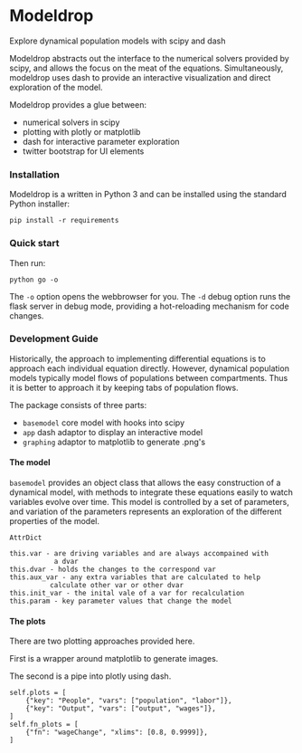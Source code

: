 
# Modeldrop

Explore dynamical population models with scipy and dash

Modeldrop abstracts out the interface to the numerical solvers
provided by scipy, and allows the focus on the meat of the equations.
Simultaneously, modeldrop uses dash to provide an interactive 
visualization and direct exploration of the model.

Modeldrop provides a glue between:
- numerical solvers in scipy
- plotting with plotly or matplotlib
- dash for interactive parameter exploration
- twitter bootstrap for UI elements

### Installation

Modeldrop is a written in Python 3 and can be installed using the
standard Python installer:

    pip install -r requirements
     
### Quick start

Then run:

    python go -o
      
The `-o` option opens the webbrowser for you.
The `-d` debug option runs the flask server in debug mode, providing
a hot-reloading mechanism for code changes.

### Development Guide

Historically, the approach to implementing differential equations is
to approach each individual equation directly. However, dynamical population models typically model flows of 
populations between compartments. Thus it is better to approach
it by keeping tabs of population flows.

The package consists of three parts:

* `basemodel` core model with hooks into scipy
* `app` dash adaptor to display an interactive model
* `graphing` adaptor to matplotlib to generate .png's

#### The model

`basemodel` provides an object class that allows the easy construction
of a dynamical model, with methods to integrate these equations
easily to watch variables evolve over time. This model is controlled
by a set of parameters, and variation of the parameters represents
an exploration of the different properties of the model.

    AttrDict
    
    this.var - are driving variables and are always accompained with
               a dvar
    this.dvar - holds the changes to the correspond var
    this.aux_var - any extra variables that are calculated to help
              calculate other var or other dvar
    this.init_var - the inital vale of a var for recalculation
    this.param - key parameter values that change the model

#### The plots

There are two plotting approaches provided here.

First is a wrapper around matplotlib to generate images.

The second is a pipe into plotly using dash.

    self.plots = [
        {"key": "People", "vars": ["population", "labor"]},
        {"key": "Output", "vars": ["output", "wages"]},
    ]
    self.fn_plots = [
        {"fn": "wageChange", "xlims": [0.8, 0.9999]},
    ]

